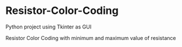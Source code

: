# Resistor-Color-Coding

Python project using Tkinter as GUI

Resistor Color Coding with minimum and maximum value of resistance
